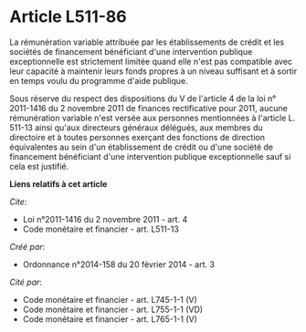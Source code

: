 # Article L511-86

La rémunération variable attribuée par les établissements de crédit et les sociétés de financement bénéficiant d'une
intervention publique exceptionnelle est strictement limitée quand elle n'est pas compatible avec leur capacité à maintenir
leurs fonds propres à un niveau suffisant et à sortir en temps voulu du programme d'aide publique.

Sous réserve du respect des dispositions du V de l'article 4 de la loi n° 2011-1416 du 2 novembre 2011 de finances
rectificative pour 2011, aucune rémunération variable n'est versée aux personnes mentionnées à l'article L. 511-13 ainsi
qu'aux directeurs généraux délégués, aux membres du directoire et à toutes personnes exerçant des fonctions de direction
équivalentes au sein d'un établissement de crédit ou d'une société de financement bénéficiant d'une intervention publique
exceptionnelle sauf si cela est justifié.

**Liens relatifs à cet article**

_Cite_:

  - Loi n°2011-1416 du 2 novembre 2011 - art. 4
  - Code monétaire et financier - art. L511-13

_Créé par_:

  - Ordonnance n°2014-158 du 20 février 2014 - art. 3

_Cité par_:

  - Code monétaire et financier - art. L745-1-1 (V)
  - Code monétaire et financier - art. L755-1-1 (VD)
  - Code monétaire et financier - art. L765-1-1 (V)
